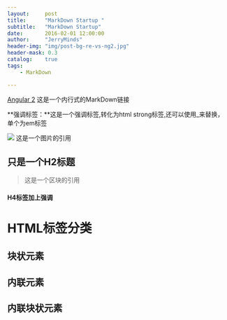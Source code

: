 ```yaml
---
layout:     post
title:      "MarkDown Startup "
subtitle:   "MarkDown Startup"
date:       2016-02-01 12:00:00
author:     "JerryMinds"
header-img: "img/post-bg-re-vs-ng2.jpg"
header-mask: 0.3
catalog:    true
tags:
    - MarkDown

---
```




[Angular 2](https://angular.io/) 这是一个内行式的MarkDown链接



**强调标签：**这是一个强调标签,转化为html strong标签,还可以使用_来替换，单个为em标签





![](https://cdn-images-1.medium.com/max/800/1*MRPl_SNuRGJchb6eOAnkSA.jpeg) 这是一个图片的引用


## 只是一个H2标题


> 这是一个区块的引用


#### **H4标签加上强调**





# HTML标签分类
## **块状元素**
## **内联元素**
## **内联块状元素**